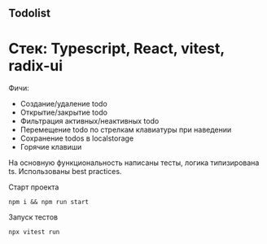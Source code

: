 ## Todolist

# Стек: Typescript, React, vitest, radix-ui

Фичи:

- Создание/удаление todo
- Открытие/закрытие todo
- Фильтрация активных/неактивных todo
- Перемещение todo по стрелкам клавиатуры при наведении
- Сохранение todos в localstorage
- Горячие клавиши

На основную функциональность написаны тесты, логика типизирована ts. Использованы best practices.

Старт проекта

```
npm i && npm run start
```

Запуск тестов

```
npx vitest run
```

